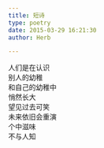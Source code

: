 ```yaml
---  
title: 短诗  
type: poetry  
date: 2015-03-29 16:21:30  
author: Herb  

---  
```

人们是在认识  
别人的幼稚  
和自己的幼稚中  
悄然长大  
望见过去可笑  
未来依旧会重演  
个中滋味  
不与人知